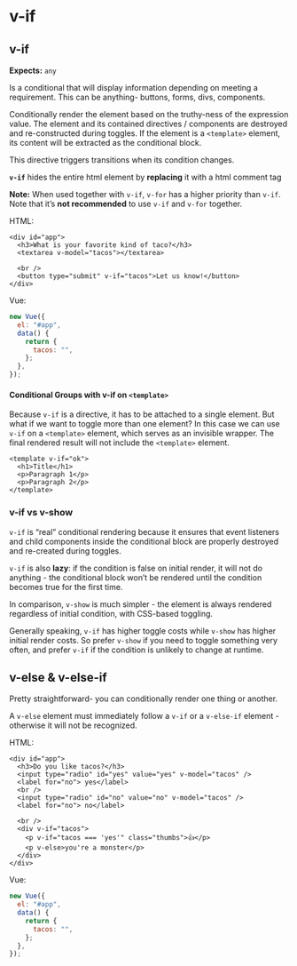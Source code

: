 # v-if

## v-if

**Expects:** `any`

Is a conditional that will display information depending on meeting a requirement. This can be anything- buttons, forms, divs, components.

Conditionally render the element based on the truthy-ness of the expression value. The element and its contained directives / components are destroyed and re-constructed during toggles. If the element is a `<template>` element, its content will be extracted as the conditional block.

This directive triggers transitions when its condition changes.

**`v-if`** hides the entire html element by **replacing** it with a html comment tag

**Note:** When used together with `v-if`, `v-for` has a higher priority than `v-if`. Note that it’s **not recommended** to use `v-if` and `v-for` together.

HTML:

```markup
<div id="app">
  <h3>What is your favorite kind of taco?</h3>
  <textarea v-model="tacos"></textarea>

  <br />
  <button type="submit" v-if="tacos">Let us know!</button>
</div>
```

Vue:

```javascript
new Vue({
  el: "#app",
  data() {
    return {
      tacos: "",
    };
  },
});
```

#### Conditional Groups with v-if on `<template>`

Because `v-if` is a directive, it has to be attached to a single element. But what if we want to toggle more than one element? In this case we can use `v-if` on a `<template>` element, which serves as an invisible wrapper. The final rendered result will not include the `<template>` element.

```markup
<template v-if="ok">
  <h1>Title</h1>
  <p>Paragraph 1</p>
  <p>Paragraph 2</p>
</template>
```

### v-if vs v-show

`v-if` is “real” conditional rendering because it ensures that event listeners and child components inside the conditional block are properly destroyed and re-created during toggles.

`v-if` is also **lazy**: if the condition is false on initial render, it will not do anything - the conditional block won’t be rendered until the condition becomes true for the first time.

In comparison, `v-show` is much simpler - the element is always rendered regardless of initial condition, with CSS-based toggling.

Generally speaking, `v-if` has higher toggle costs while `v-show` has higher initial render costs. So prefer `v-show` if you need to toggle something very often, and prefer `v-if` if the condition is unlikely to change at runtime.

## v-else & v-else-if

Pretty straightforward- you can conditionally render one thing or another.

A `v-else` element must immediately follow a `v-if` or a `v-else-if` element - otherwise it will not be recognized.

HTML:

```markup
<div id="app">
  <h3>Do you like tacos?</h3>
  <input type="radio" id="yes" value="yes" v-model="tacos" />
  <label for="no"> yes</label>
  <br />
  <input type="radio" id="no" value="no" v-model="tacos" />
  <label for="no"> no</label>

  <br />
  <div v-if="tacos">
    <p v-if="tacos === 'yes'" class="thumbs">👍</p>
    <p v-else>you're a monster</p>
  </div>
</div>
```

Vue:

```javascript
new Vue({
  el: "#app",
  data() {
    return {
      tacos: "",
    };
  },
});
```

